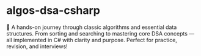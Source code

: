 # algos-dsa-csharp
🚀 A hands-on journey through classic algorithms and essential data structures. From sorting and searching to mastering core DSA concepts — all implemented in C# with clarity and purpose. Perfect for practice, revision, and interviews!
